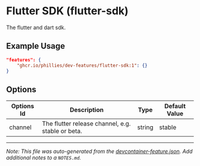 
# Flutter SDK (flutter-sdk)

The flutter and dart sdk.

## Example Usage

```json
"features": {
    "ghcr.io/phillies/dev-features/flutter-sdk:1": {}
}
```

## Options

| Options Id | Description | Type | Default Value |
|-----|-----|-----|-----|
| channel | The flutter release channel, e.g. stable or beta. | string | stable |



---

_Note: This file was auto-generated from the [devcontainer-feature.json](https://github.com/phillies/dev-features/blob/main/src/flutter-sdk/devcontainer-feature.json).  Add additional notes to a `NOTES.md`._
